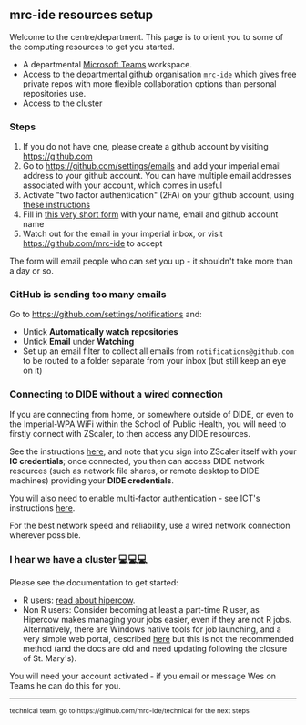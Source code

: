 ## mrc-ide resources setup

Welcome to the centre/department.  This page is to orient you to some of the computing resources to get you started.

* A departmental [Microsoft Teams](https://www.microsoft.com/en-gb/microsoft-365/microsoft-teams/group-chat-software) workspace.
* Access to the departmental github organisation [`mrc-ide`](https://github.com/mrc-ide) which gives free private repos with more flexible collaboration options than personal repositories use.
* Access to the cluster

### Steps

1. If you do not have one, please create a github account by visiting https://github.com
1. Go to https://github.com/settings/emails and add your imperial email address to your github account.  You can have multiple email addresses associated with your account, which comes in useful
1. Activate "two factor authentication" (2FA) on your github account, using [these instructions](https://docs.github.com/en/free-pro-team@latest/github/authenticating-to-github/securing-your-account-with-two-factor-authentication-2fa)
1. Fill in [this very short form](https://rich284.typeform.com/to/COq4zn) with your name, email and github account name
1. Watch out for the email in your imperial inbox, or visit https://github.com/mrc-ide to accept

The form will email people who can set you up - it shouldn't take more than a day or so.

### GitHub is sending too many emails

Go to https://github.com/settings/notifications and:

* Untick **Automatically watch repositories**
* Untick **Email** under **Watching**
* Set up an email filter to collect all emails from `notifications@github.com` to be routed to a folder separate from your inbox (but still keep an eye on it)

### Connecting to DIDE without a wired connection

If you are connecting from home, or somewhere outside of DIDE, or even to the
Imperial-WPA WiFi within the School of Public Health, you will need to firstly 
connect with ZScaler, to then access any DIDE resources.

See the instructions [here](https://www.imperial.ac.uk/admin-services/ict/self-service/connect-communicate/remote-access/unified-access/),
and note that you sign into ZScaler itself with your **IC credentials**; once connected, you then
can access DIDE network resources (such as network file shares, or remote desktop to DIDE machines) 
providing your **DIDE credentials**.

You will also need to enable multi-factor authentication - see ICT's instructions 
[here](https://www.imperial.ac.uk/admin-services/ict/self-service/be-secure/passwords-and-extra-security/multi-factor-authentication/).

For the best network speed and reliability, use a wired network connection wherever possible.

### I hear we have a cluster :computer::computer::computer:

Please see the documentation to get started:

* R users: [read about hipercow](https://mrc-ide.github.io/hipercow/).
* Non R users: Consider becoming at least a part-time R user, as Hipercow makes managing  your jobs easier, even if they are not R jobs.
  Alternatively, there are Windows native tools for job launching, and a very simple web portal, described 
  [here](https://mrcdata.dide.ic.ac.uk/wiki/index.php/Cluster_Documentation) 
  but this is not the recommended method (and the docs are old and need updating following the closure of St. Mary's).

You will need your account activated - if you email or message Wes on Teams he can do this for you.

----

<small>
technical team, go to https://github.com/mrc-ide/technical for the next steps
</small>
